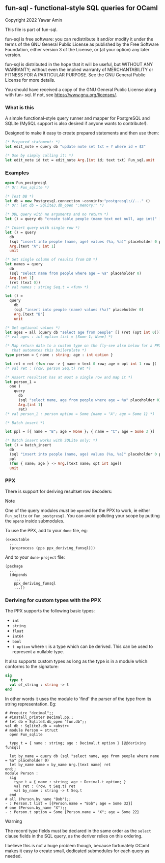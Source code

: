 ## fun-sql - functional-style SQL queries for OCaml

Copyright 2022 Yawar Amin

This file is part of fun-sql.

fun-sql is free software: you can redistribute it and/or modify it under the
terms of the GNU General Public License as published by the Free Software
Foundation, either version 3 of the License, or (at your option) any later
version.

fun-sql is distributed in the hope that it will be useful, but WITHOUT ANY
WARRANTY; without even the implied warranty of MERCHANTABILITY or FITNESS FOR A
PARTICULAR PURPOSE. See the GNU General Public License for more details.

You should have received a copy of the GNU General Public License along with fun-
sql. If not, see <https://www.gnu.org/licenses/>.

### What is this

A simple functional-style query runner and mapper for PostgreSQL and SQLite
(MySQL support is also desired if anyone wants to contribute!).

Designed to make it easy to create prepared statements and then use them:

```ocaml
(* Prepared statement: *)
let edit_note = query db "update note set txt = ? where id = $2"

(* Use by simply calling it: *)
let edit_note id txt = edit_note Arg.[int id; text txt] Fun_sql.unit
```

### Examples

```ocaml
open Fun_postgresql
(* Or: Fun_sqlite *)

(* Test DB *)
let db = new Postgresql.connection ~conninfo:"postgresql://..." ()
(* Or: let db = Sqlite3.db_open ":memory:" *)

(* DDL query with no arguments and no return *)
let () = query db "create table people (name text not null, age int)" [] unit

(* Insert query with single row *)
let () = query
  db
  (sql "insert into people (name, age) values (%a, %a)" placeholder 0 placeholder 1)
  Arg.[text "A"; int 1]
  unit

(* Get single column of results from DB *)
let names = query
  db
  (sql "select name from people where age = %a" placeholder 0)
  Arg.[int 1]
  (ret (text 0))
(* val names : string Seq.t = <fun> *)

let () =
  query
    db
    (sql "insert into people (name) values (%a)" placeholder 0)
    Arg.[text "B"]
    unit

(* Get optional values *)
let ages = all (query db "select age from people" [] (ret (opt int 0)))
(* val ages : int option list = [Some 1; None] *)

(* Map return data to a custom type on the fly–see also below for a PPX deriver
   that automates this boilerplate *)
type person = { name : string; age : int option }

let ret = ret (fun row -> { name = text 0 row; age = opt int 1 row })
(* val ret : (row, person Seq.t) ret *)

(* Assert resultset has at most a single row and map it *)
let person_1 =
  one (
    query
      db
      (sql "select name, age from people where age = %a" placeholder 0)
      Arg.[int 1]
      ret)
(* val person_1 : person option = Some {name = "A"; age = Some 1} *)

(* Batch insert *)

let ppl = [{ name = "B"; age = None }; { name = "C"; age = Some 3 }]

(* Batch insert works with SQLite only: *)
let () = batch_insert
  db
  (sql "insert into people (name, age) values (%a, %a)" placeholder 0 placeholder 1)
  ppl
  (fun { name; age } -> Arg.[text name; opt int age])
  unit
```

### PPX

There is support for deriving resultset row decoders:

> [!NOTE]
> One of the query modules _must_ be `open`ed for the PPX to work, ie either
> `Fun_sqlite` or `Fun_postgresql`. You can avoid polluting your scope by putting
> the `open`s inside submodules.

To use the PPX, add to your `dune` file, eg:

```
(executable
  ...
  (preprocess (pps ppx_deriving_funsql)))
```

And to your `dune-project` file:

```
(package
  ...
  (depends
    ...
    ppx_deriving_funsql
    ...))
```

### Deriving for custom types with the PPX

The PPX supports the following basic types:

- `int`
- `string`
- `float`
- `int64`
- `bool`
- `t option` where `t` is a type which can be derived. This can be used to
  represent a nullable type.

It also supports custom types as long as the type is in a module which conforms
to the signature:

```ocaml
sig
  type t
  val of_string : string -> t
end
```

In other words it uses the module to 'find' the parser of the type from its
string representation. Eg:

```
# #require "decimal";;
# #install_printer Decimal.pp;;
# let db = Sqlite3.db_open "fun.db";;
val db : Sqlite3.db = <abstr>
# module Person = struct
  open Fun_sqlite

  type t = { name : string; age : Decimal.t option } [@@deriving funsql]

  let by_name = query db (sql "select name, age from people where name = %a" placeholder 0)
  let by_name name = by_name Arg.[text name] ret
end;;
module Person :
  sig
    type t = { name : string; age : Decimal.t option; }
    val ret : (row, t Seq.t) ret
    val by_name : string -> t Seq.t
  end
# all (Person.by_name "Bob");;
- : Person.t list = [{Person.name = "Bob"; age = Some 32}]
# one (Person.by_name "X");;
- : Person.t option = Some {Person.name = "X"; age = Some 22}
```

> [!WARNING]
> The record type fields must be declared in the same order as the `select`
> clause fields in the SQL query, as the deriver relies on this ordering.

I believe this is not a huge problem though, because fortunately OCaml makes it
easy to create small, dedicated submodules for each query as needed.
